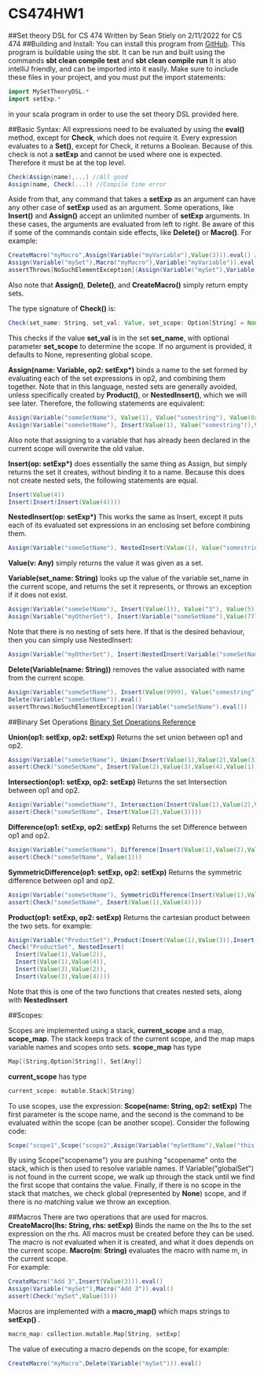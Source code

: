 # CS474HW1
##Set theory DSL for CS 474
Written by Sean Stiely on
2/11/2022 for CS 474
##Building and Install:
You can install this program from [GitHub](https://github.com/wobufetmaster/CS474HW1). 
This program is buildable using the sbt. It can be run and built using the commands **sbt clean compile test** and **sbt clean compile run** It is also intelliJ friendly, and can be imported into it 
easily. 
Make sure to include these files in your project, and
you must put the import statements: 
```scala
import MySetTheoryDSL.*
import setExp.*
```
in your scala program in order to use the set theory DSL provided here.

##Basic Syntax:
All expressions need to be evaluated by using the **eval()** method, except for **Check**, which does not require it.
Every expression evaluates to a **Set()**, except for Check, it returns a Boolean. Because of this check is not a **setExp** and cannot be used where one is expected. 
Therefore it must be at the top level. 

```scala
Check(Assign(name),...) //All good
Assign(name, Check(...)) //Compile time error
```
Aside from that, any command that takes a **setExp** as an argument can have any other case of **setExp** used as an argument. Some operations, like **Insert()** and **Assign()** 
accept an unlimited number of **setExp** arguments. In these cases, the arguments are evaluated from left to right. Be aware of this if some of the commands contain side effects, like
**Delete()** or **Macro()**. 
For example: 
```scala
CreateMacro("myMacro",Assign(Variable("myVariable"),Value(3))).eval() //Assigns myVariable to be 3. Remember that assign returns nothing!
Assign(Variable("mySet"),Macro("myMacro"),Variable("myVariable")).eval() //The macro instantiates the variable myVariable, then adds it to the set, all good.
assertThrows[NoSuchElementException](Assign(Variable("mySet"),Variable("myVariable"),Macro("myMacro")).eval()) //myVariable gets added to the set before it's instantiated, which fails.
```

Also note that **Assign()**, **Delete()**, and **CreateMacro()** simply return empty sets. 

The type signature of **Check()** is: 
```scala
Check(set_name: String, set_val: Value, set_scope: Option[String] = None)
```

This checks if the value **set_val** is in the set **set_name**, with optional parameter **set_scope** to determine the scope. If no argument is provided, it defaults to None, representing global scope.

**Assign(name: Variable, op2: setExp\*)** binds a name to the set formed by evaluating each of the set expressions in op2, and combining them together. 
Note that in this language, nested sets are generally avoided, unless specifically created by **Product()**, or **NestedInsert()**, which we will see later.
Therefore, the following statements are equivalent:
```scala
Assign(Variable("someSetName"), Value(1), Value("somestring"), Value(0x0f))
Assign(Variable("someSetName"), Insert(Value(1), Value("somestring")),Value(0x0f))
```
Also note that assigning to a variable that has already been declared in the current scope will overwrite the old value.

**Insert(op: setExp\*)** does essentially the same thing as Assign, but simply returns the set it creates, without binding it to a name. 
Because this does not create nested sets, the following statements are equal. 
```scala
Insert(Value(4))
Insert(Insert(Insert(Value(4)))) 
```
**NestedInsert(op: setExp\*)** This works the same as Insert, except it puts each of its evaluated set expressions in an enclosing set before combining them.
```scala
Assign(Variable("someSetName"), NestedInsert(Value(1), Value("somestring"))) //This should equal Set(Set(1),Set(somestring))
```

**Value(v: Any)** simply returns the value it was given as a set. 

**Variable(set_name: String)** looks up the value of the variable set_name in the current scope, and returns the set it represents, or throws an exception if it does not exist.  
```scala
Assign(Variable("someSetName"), Insert(Value(1)), Value("3"), Value(5))
Assign(Variable("myOtherSet"), Insert(Variable("someSetName"),Value(777777))) //This should be equal to Set(1,"3",5,777777)
```
Note that there is no nesting of sets here. If that is the desired behaviour, then you can simply use NestedInsert:
```scala
Assign(Variable("myOtherSet"), Insert(NestedInsert(Variable("someSetName")), Value(777777))) //Should be Set(Set(1,"3",5),777777)
```
**Delete(Variable(name: String))** removes the value associated with name from the current scope. 
```scala
Assign(Variable("someSetName"), Insert(Value(9999), Value("somestring"))).eval()
Delete(Variable("someSetName")).eval()
assertThrows[NoSuchElementException](Variable("someSetName").eval())
```
##Binary Set Operations
[Binary Set Operations Reference](https://en.wikipedia.org/wiki/Set_theory#Basic_concepts_and_notation)

**Union(op1: setExp, op2: setExp)**
Returns the set union between op1 and op2.
```scala
Assign(Variable("someSetName"), Union(Insert(Value(1),Value(2),Value(3)),Insert(Value(2),Value(3),Value(4)))).eval()
assert(Check("someSetName", Insert(Value(2),Value(3),Value(4),Value(1))))
```
**Intersection(op1: setExp, op2: setExp)**
Returns the set Intersection between op1 and op2.
```scala
Assign(Variable("someSetName"), Intersection(Insert(Value(1),Value(2),Value(3)),Insert(Value(2),Value(3),Value(4)))).eval()
assert(Check("someSetName", Insert(Value(2),Value(3))))
```


**Difference(op1: setExp, op2: setExp)**
Returns the set Difference between op1 and op2.
```scala
Assign(Variable("someSetName"), Difference(Insert(Value(1),Value(2),Value(3)),Insert(Value(2),Value(3),Value(4)))).eval()
assert(Check("someSetName", Value(1)))
```

**SymmetricDifference(op1: setExp, op2: setExp)**
Returns the symmetric difference between op1 and op2.
```scala
Assign(Variable("someSetName"), SymmetricDifference(Insert(Value(1),Value(2),Value(3)),Insert(Value(2),Value(3),Value(4)))).eval()
assert(Check("someSetName", Insert(Value(1),Value(4))))
```
**Product(op1: setExp, op2: setExp)**
Returns the cartesian product between the two sets. 
for example: 
```scala
Assign(Variable("ProductSet"),Product(Insert(Value(1),Value(3)),Insert(Value(2),Value(4)))).eval()
Check("ProductSet", NestedInsert(
  Insert(Value(1),Value(2)),
  Insert(Value(1),Value(4)),
  Insert(Value(3),Value(2)),
  Insert(Value(3),Value(4))))
```
Note that this is one of the two functions that creates nested sets, along with **NestedInsert**


##Scopes:


Scopes are implemented using a stack, **current_scope** and a map, **scope_map**. The stack keeps track of the current scope, and the map maps variable names and scopes onto sets.
**scope_map** has type 
```scala
Map[(String,Option[String]), Set[Any]]
```
**current_scope** has type
```scala
current_scope: mutable.Stack[String]
```
To use scopes, use the expression:
**Scope(name: String, op2: setExp)**
The first parameter is the scope name, and the second is the command to be evaluated within the scope (can be another scope). 
Consider the following code: 
```scala
Scope("scope1",Scope("scope2",Assign(Variable("mySetName"),Value("this is the second scope"),Variable("globalSet"),Variable("scope1Set"))))
```

By using Scope("scopename") you are pushing "scopename" onto the stack, which is then used to resolve variable names. If Variable("globalSet") 
is not found in the current scope, we walk up through the stack until we find the first scope that contains the value. Finally, if there is no scope in the stack that matches, 
we check global (represented by **None**) scope, and if there is no matching value we throw an exception.

##Macros
There are two operations that are used for macros.
**CreateMacro(lhs: String, rhs: setExp)** Binds the name on the lhs to the set expression on the rhs. All macros must be created before they can be used.
The macro is not evaluated when it is created, and what it does depends on the current scope.
**Macro(m: String)** evaluates the macro with name m, in the current scope.  
For example:
```scala
CreateMacro("Add 3",Insert(Value(3))).eval()
Assign(Variable("mySet"),Macro("Add 3")).eval()
assert(Check("mySet",Value(3)))
```
Macros are implemented with a **macro_map()** which maps strings to **setExp()** .
```scala
macro_map: collection.mutable.Map[String, setExp]
```
The value of executing a macro depends on the scope, for example: 
```scala
CreateMacro("myMacro",Delete(Variable("mySet"))).eval()

```



    